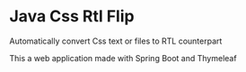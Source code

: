 # Java Css Rtl Flip
Automatically convert Css text or files to RTL counterpart

This a web application made with Spring Boot and Thymeleaf

